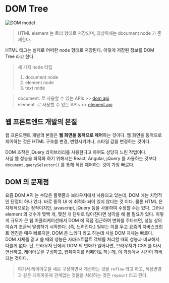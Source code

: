 # DOM Tree

![DOM model](./images/dom-model.png)
> HTML element 는 트리 형태로 저장되며, 최상위에는 document node 가 존재한다.

HTML 태그는 실제로 어떠한 node 형태로 저장된다.
이렇게 저장된 정보를 DOM Tree 라고 한다.
> 세 가지 node 타입
> 1. document node
> 2. element node
> 3. text node

> document. 로 사용할 수 있는 APIs >>
[dom api](https://www.w3schools.com/jsref/dom_obj_document.asp) </br>
> element. 로 사용할 수 있는 APIs >>
[element api](https://www.w3schools.com/jsref/dom_obj_all.asp)

## 웹 프론트엔드 개발의 본질
웹 프론드엔트 개발의 본질은 **웹 화면을 동적으로 제어**하는 것이다.
웹 화면을 동적으로 제어하는 것은 HTML 구조를 변경, 변형시키거나, 스타일 값을 변경하는 것이다.

DOM 조작은 jQuery 라이브러리를 사용한다고 하여도 상당히 느린 작업이다.</br>
사실 웹 성능을 최적화 하기 위해서는 React, Angular, jQuery 를 사용하는 것보다 
``document.querySelector()`` 를 통해 직접 제어하는 것이 가장 빠르다.

## DOM 의 문제점
요즘 DOM API 는 수많은 플랫폼과 브라우저에서 사용되고 있는데, DOM 에는 치명적인 단점이 하나 있다. 바로 동적 UI 에 최적화 되어 있지 않다는 것 이다. 
물론 HTML 은 자체적으로는 정적이지만, javascript, jQuery 등을 사용하여 수정할 수는 있다. 
그러나 element 의 갯수가 몇백 개, 몇천 개 단위로 많아진다면 생각을 해 볼 필요가 있다. 이렇게 규모가 큰 웹 어플리케이션에서 DOM 에 직접 접근하여 변화를 주다보면, 성능 상의 이슈가 조금씩 발생하기 시작한다. (즉, 느려진다.)
일부는 이를 두고 요즘의 자바스크립트 엔진은 매우 빠르지만, DOM 은 느리다 라고 하는데 사실 DOM 자체는 빠르다.
DOM 자체를 읽고 쓸 때의 성능은 자바스트립트 객체를 처리할 때의 성능과 비교해서 다를게 없다. 
단, 브라우저 단에서 DOM 의 변화가 일어나면, 브라우저가 CSS 를 다시 연산하고, 레이아웃을 구성하고, 웹페이지를 리페인트 하는데, 이 과정에서 시간이 허비되는 것이다.
> 여기서 레이아웃을 새로 구성하면서 계산하는 것을 `reflow` 라고 하고, 색상변경과 같은 레이아웃에 관계없는 것들을 처리하는 것은 `repaint` 라고 한다. 
